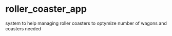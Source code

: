 # roller_coaster_app
system to help managing roller coasters to optymize number of wagons and coasters needed
